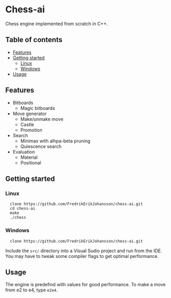 # Chess-ai
Chess engine implemented from scratch in C++. 

## Table of contents
* [Features](#Features)
* [Getting started](#Getting-started)
  * [Linux](#Linux)
  * [Windows](#Windows)
* [Usage](#Usage)

## Features
* Bitboards
  * Magic bitboards
* Move generator
  * Make/unmake move
  * Castle
  * Promotion
* Search
  * Minimax with alhpa-beta pruning
  * Quiescence search
* Evaluation
  * Material
  * Positional

## Getting started
### Linux
```
  clone https://github.com/FredrikErikJohansson/chess-ai.git
  cd chess-ai
  make
  ./chess
```

### Windows
```
  clone https://github.com/FredrikErikJohansson/chess-ai.git
```
Include the `src/` directory into a Visual Sudio project and run from the IDE. You may have to tweak some compiler flags to get optimal performance.

## Usage
The engine is predefind with values for good performance. To make a move from e2 to e4, type `e2e4`.

